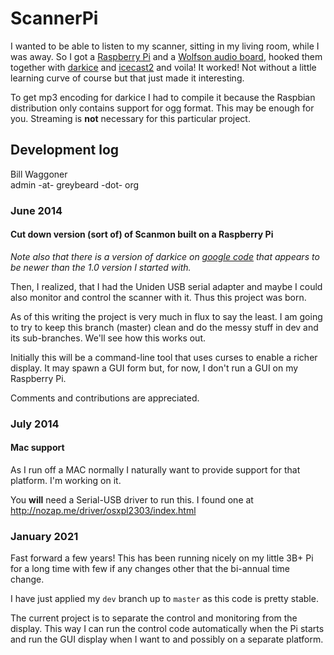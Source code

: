 # ScannerPi

I wanted to be able to listen to my scanner, sitting in my living room, while I was away. So I got a [Raspberry Pi](https://www.adafruit.com/category/105) and a [Wolfson audio board](https://www.adafruit.com/products/1761), hooked them together with [darkice](http://darkice.org/) and [icecast2](http://www.icecast.org/) and voila! It worked! Not without a little learning curve of course but that just made it interesting.

To get mp3 encoding for darkice I had to compile it because the Raspbian distribution only contains support for ogg format. This may be enough for you. Streaming is **not** necessary for this particular project.

## Development log

Bill Waggoner  
admin -at- greybeard -dot- org

### June 2014

#### Cut down version (sort of) of Scanmon built on a Raspberry Pi

*Note also that there is a version of darkice on [google code](https://code.google.com/p/darkice/) that appears to be newer than the 1.0 version I started with.*

Then, I realized, that I had the Uniden USB serial adapter and maybe I could also monitor and control the scanner with it. Thus this project was born.

As of this writing the project is very much in flux to say the least. I am going to try to keep this branch (master) clean and do the messy stuff in dev and its sub-branches. We'll see how this works out.

Initially this will be a command-line tool that uses curses to enable a richer display. It may spawn a GUI form but, for now, I don't run a GUI on my Raspberry Pi.

Comments and contributions are appreciated.

### July 2014

#### Mac support

As I run off a MAC normally I naturally want to provide support for that platform. I'm working on it.

You **will** need a Serial-USB driver to run this. I found one at http://nozap.me/driver/osxpl2303/index.html

### January 2021

Fast forward a few years! This has been running nicely on my little 3B+ Pi for a long time with few if any changes other that the bi-annual time change.

I have just applied my `dev` branch up to `master` as this code is pretty stable.

The current project is to separate the control and monitoring from the display. This way I can run the control
code automatically when the Pi starts and run the GUI display when I want to and possibly on a separate platform.
